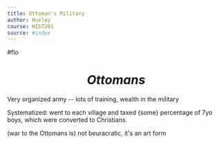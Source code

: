 ```yaml
---
title: Ottoman's Military
author: Huxley
course: HIST201
source: #index
---
```

#flo

# $$Ottomans$$

Very organized army -- lots of training, wealth in the military

Systematized: went to each village and taxed {some} percentage of 7yo boys, which were converted to Christians. 

(war to the Ottomans is) not beuracratic, it's an art form
























